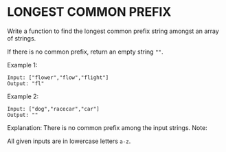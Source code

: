 # LONGEST COMMON PREFIX

Write a function to find the longest common prefix string amongst an array of strings.

If there is no common prefix, return an empty string `""`.

Example 1:

```
Input: ["flower","flow","flight"]
Output: "fl"
```

Example 2:

```
Input: ["dog","racecar","car"]
Output: ""
```

Explanation: There is no common prefix among the input strings.
Note:

All given inputs are in lowercase letters `a-z`.
